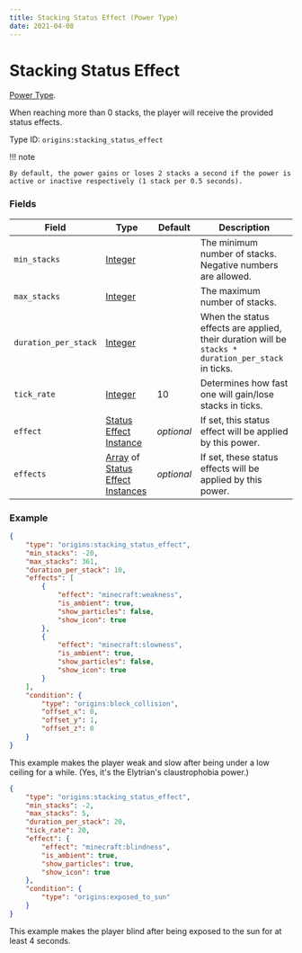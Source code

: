 ```yaml
---
title: Stacking Status Effect (Power Type)
date: 2021-04-08
---
```

# Stacking Status Effect

[Power Type](../power_types.md).

When reaching more than 0 stacks, the player will receive the provided status effects.

Type ID: `origins:stacking_status_effect`

!!! note

    By default, the power gains or loses 2 stacks a second if the power is active or inactive respectively (1 stack per 0.5 seconds).

### Fields

Field  | Type | Default | Description
-------|------|---------|-------------
`min_stacks` | [Integer](../data_types/integer.md) | | The minimum number of stacks. Negative numbers are allowed.
`max_stacks` | [Integer](../data_types/integer.md) | | The maximum number of stacks.
`duration_per_stack` | [Integer](../data_types/integer.md) | | When the status effects are applied, their duration will be `stacks * duration_per_stack` in ticks.
`tick_rate` | [Integer](../data_types/integer.md) | 10 | Determines how fast one will gain/lose stacks in ticks.
`effect` | [Status Effect Instance](../data_types/status_effect_instance.md) | _optional_ | If set, this status effect will be applied by this power.
`effects` | [Array](../data_types/array.md) of [Status Effect Instances](../data_types/status_effect_instance.md) | _optional_ | If set, these status effects will be applied by this power.

### Example
```json
{
  	"type": "origins:stacking_status_effect",
  	"min_stacks": -20,
  	"max_stacks": 361,
  	"duration_per_stack": 10,
  	"effects": [
    	{
      		"effect": "minecraft:weakness",
      		"is_ambient": true,
      		"show_particles": false,
      		"show_icon": true
    	},
    	{
      		"effect": "minecraft:slowness",
      		"is_ambient": true,
      		"show_particles": false,
      		"show_icon": true
    	}
  	],
  	"condition": {
    	"type": "origins:block_collision",
    	"offset_x": 0,
    	"offset_y": 1,
    	"offset_z": 0
  	}
}
```
This example makes the player weak and slow after being under a low ceiling for a while. (Yes, it's the Elytrian's claustrophobia power.)
<br>

```json
{
    "type": "origins:stacking_status_effect",
    "min_stacks": -2,
    "max_stacks": 5,
    "duration_per_stack": 20,
    "tick_rate": 20,
    "effect": {
        "effect": "minecraft:blindness",
        "is_ambient": true,
        "show_particles": true,
        "show_icon": true
    },
    "condition": {
        "type": "origins:exposed_to_sun"
    }
}
```
This example makes the player blind after being exposed to the sun for at least 4 seconds.